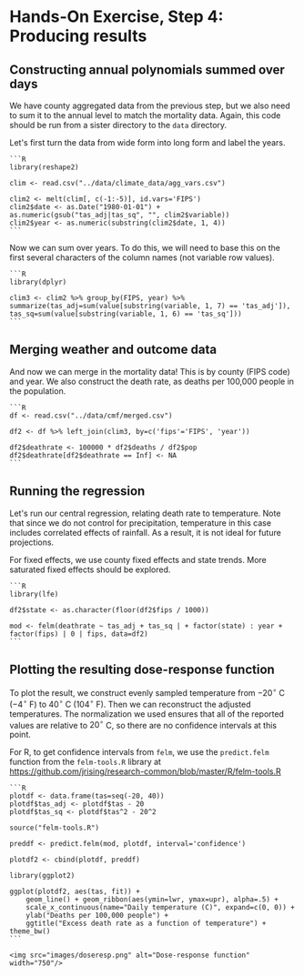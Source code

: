 # Hands-On Exercise, Step 4: Producing results

## Constructing annual polynomials summed over days

We have county aggregated data from the previous step, but we also
need to sum it to the annual level to match the mortality data. Again,
this code should be run from a sister directory to the `data`
directory.

Let's first turn the data from wide form into long form and label the
years.

````{tabbed} R
```R
library(reshape2)

clim <- read.csv("../data/climate_data/agg_vars.csv")

clim2 <- melt(clim[, c(-1:-5)], id.vars='FIPS')
clim2$date <- as.Date("1980-01-01") + as.numeric(gsub("tas_adj|tas_sq", "", clim2$variable))
clim2$year <- as.numeric(substring(clim2$date, 1, 4))
```
````

Now we can sum over years. To do this, we will need to base this on
the first several characters of the column names (not variable row
values).

````{tabbed} R
```R
library(dplyr)

clim3 <- clim2 %>% group_by(FIPS, year) %>% summarize(tas_adj=sum(value[substring(variable, 1, 7) == 'tas_adj']), tas_sq=sum(value[substring(variable, 1, 6) == 'tas_sq']))
```
````

## Merging weather and outcome data

And now we can merge in the mortality data! This is by county (FIPS
code) and year. We also construct the death rate, as deaths per
100,000 people in the population.

````{tabbed} R
```R
df <- read.csv("../data/cmf/merged.csv")

df2 <- df %>% left_join(clim3, by=c('fips'='FIPS', 'year'))

df2$deathrate <- 100000 * df2$deaths / df2$pop
df2$deathrate[df2$deathrate == Inf] <- NA
```
````

## Running the regression

Let's run our central regression, relating death rate to
temperature. Note that since we do not control for precipitation,
temperature in this case includes correlated effects of rainfall. As a
result, it is not ideal for future projections.

For fixed effects, we use county fixed effects and state trends. More
saturated fixed effects should be explored.

````{tabbed} R
```R
library(lfe)

df2$state <- as.character(floor(df2$fips / 1000))

mod <- felm(deathrate ~ tas_adj + tas_sq | + factor(state) : year +  factor(fips) | 0 | fips, data=df2)
```
````

## Plotting the resulting dose-response function

To plot the result, we construct evenly sampled temperature from $-20^\circ$ C
($-4^\circ$ F) to $40^\circ$ C ($104^\circ$ F). Then we can
reconstruct the adjusted temperatures. The normalization we used
ensures that all of the reported values are relative to $20^\circ$ C,
so there are no confidence intervals at this point.

For R, to get confidence intervals from `felm`, we use the
`predict.felm` function from the `felm-tools.R` library at
https://github.com/jrising/research-common/blob/master/R/felm-tools.R

````{tabbed} R
```R
plotdf <- data.frame(tas=seq(-20, 40))
plotdf$tas_adj <- plotdf$tas - 20
plotdf$tas_sq <- plotdf$tas^2 - 20^2

source("felm-tools.R")

preddf <- predict.felm(mod, plotdf, interval='confidence')

plotdf2 <- cbind(plotdf, preddf)

library(ggplot2)

ggplot(plotdf2, aes(tas, fit)) +
    geom_line() + geom_ribbon(aes(ymin=lwr, ymax=upr), alpha=.5) +
    scale_x_continuous(name="Daily temperature (C)", expand=c(0, 0)) +
    ylab("Deaths per 100,000 people") +
    ggtitle("Excess death rate as a function of temperature") + theme_bw()
```

<img src="images/doseresp.png" alt="Dose-response function" width="750"/>
````

